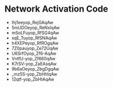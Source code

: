 # Network Activation Code
* lhj1eeyop_RejGAqAw
* 5mUDOeyop_ReNxIqAw
* mSoLFuyop_RfSG4qAw
* xqE_Tuyop_RfSNAqAw
* h4XEPeyop_RfROgqAw
* 7Z0pauyop_Ze72UqAw
* U6SrfOyop_Zf6-AqAw
* VntfU-yop_Zf660qAw
* K7rSV-yop_ZaEAsqAw
* 9b6aOeyop_ZbgDgqAw
* _mz5S-yop_ZbHhIqAw
* 12qtf-yop_ZbHtAqAw